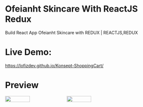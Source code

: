 # Ofeianht Skincare With ReactJS Redux

Build React App Ofeianht Skincare with REDUX | REACTJS,REDUX
# Live Demo:
https://lofizdev.github.io/Konsept-ShoppingCart/

# Preview

  <div style="display: flex;">
   <img src="https://user-images.githubusercontent.com/86564838/131103434-e213a297-aa40-4524-b240-b77cf150f6ed.png" width=40% height=50%>
   <img src="https://user-images.githubusercontent.com/86564838/131104926-978414be-973e-4bc5-a198-a6e753df5039.png" width=40% height=50%>
  </div>


